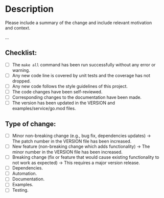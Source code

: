 # Description

Please include a summary of the change and include relevant motivation and context.

...


## Checklist:

- [ ] The `make all` command has been run successfully without any error or warning.
- [ ] Any new code line is covered by unit tests and the coverage has not dropped.
- [ ] Any new code follows the style guidelines of this project.
- [ ] The code changes have been self-reviewed.
- [ ] Corresponding changes to the documentation have been made.
- [ ] The version has been updated in the VERSION and examples/service/go.mod files.

## Type of change:

- [ ] Minor non-breaking change (e.g., bug fix, dependencies updates) → The patch number in the VERSION file has been increased.
- [ ] New feature (non-breaking change which adds functionality) → The minor number in the VERSION file has been increased.
- [ ] Breaking change (fix or feature that would cause existing functionality to not work as expected) → This requires a major version release.
- [ ] Dependencies.
- [ ] Automation.
- [ ] Documentation.
- [ ] Examples.
- [ ] Testing.

